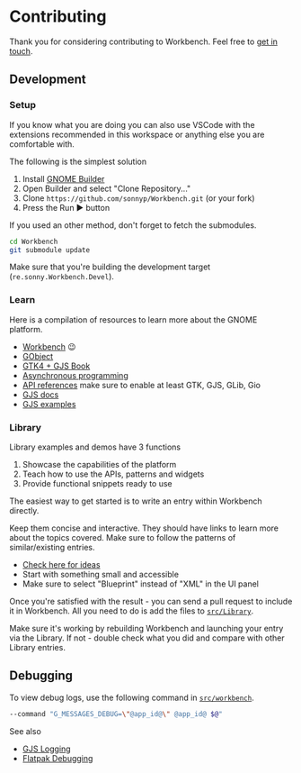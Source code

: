 # Contributing

Thank you for considering contributing to Workbench. Feel free to [get in touch](https://matrix.to/#/%23workbench:gnome.org).

## Development

### Setup

If you know what you are doing you can also use VSCode with the extensions recommended in this workspace or anything else you are comfortable with.

The following is the simplest solution

1. Install [GNOME Builder](https://apps.gnome.org/app/org.gnome.Builder/)
2. Open Builder and select "Clone Repository..."
3. Clone `https://github.com/sonnyp/Workbench.git` (or your fork)
4. Press the Run ▶ button

If you used an other method, don't forget to fetch the submodules.

```sh
cd Workbench
git submodule update
```

Make sure that you're building the development target (`re.sonny.Workbench.Devel`).

### Learn

Here is a compilation of resources to learn more about the GNOME platform.

* [Workbench](https://github.com/sonnyp/Workbench) 😉
* [GObject](https://gjs.guide/guides/gobject/basics.html#gobject-construction)
* [GTK4 + GJS Book](https://rmnvgr.gitlab.io/gtk4-gjs-book/)
* [Asynchronous programming](https://gjs.guide/guides/gjs/asynchronous-programming.html#the-main-loop)
* [API references](https://gjs-docs.gnome.org/) make sure to enable at least GTK, GJS, GLib, Gio
* [GJS docs](https://gitlab.gnome.org/GNOME/gjs/-/tree/master/doc)
* [GJS examples](https://gitlab.gnome.org/GNOME/gjs/-/tree/master/examples)

### Library

Library examples and demos have 3 functions

1. Showcase the capabilities of the platform
2. Teach how to use the APIs, patterns and widgets
3. Provide functional snippets ready to use

The easiest way to get started is to write an entry within Workbench directly.

Keep them concise and interactive. They should have links to learn more about the topics covered. Make sure to follow the patterns of similar/existing entries.

* [Check here for ideas](https://github.com/sonnyp/Workbench/issues/69)
* Start with something small and accessible
* Make sure to select "Blueprint" instead of "XML" in the UI panel

Once you're satisfied with the result - you can send a pull request to include it in Workbench. All you need to do is add the files to [`src/Library`](./src/Library).

Make sure it's working by rebuilding Workbench and launching your entry via the Library. If not - double check what you did and compare with other Library entries.

## Debugging

To view debug logs, use the following command in [`src/workbench`](../src/workbench).

```sh
--command "G_MESSAGES_DEBUG=\"@app_id@\" @app_id@ $@"
```

See also

* [GJS Logging](https://gitlab.gnome.org/GNOME/gjs/-/blob/master/doc/Logging.md)
* [Flatpak Debugging](https://docs.flatpak.org/en/latest/debugging.html)

<!--
## Translation

If you'd like to help translating Workbench into your language, please head over to [Weblate](https://hosted.weblate.org/engage/workbench/).

<a href="https://hosted.weblate.org/engage/workbench/">
  <img src="https://hosted.weblate.org/widgets/workbench/-/workbench/multi-auto.svg" alt="Translation status" />
</a>

Thank you for your help!
-->
